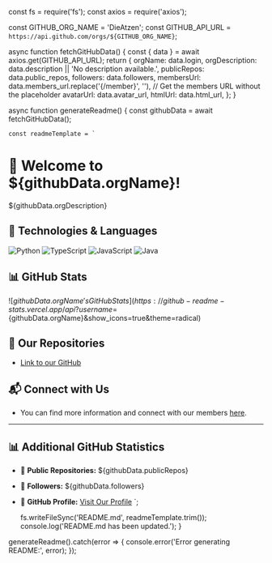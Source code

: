 const fs = require('fs');
const axios = require('axios');

const GITHUB_ORG_NAME = 'DieAtzen';
const GITHUB_API_URL = `https://api.github.com/orgs/${GITHUB_ORG_NAME}`;

async function fetchGitHubData() {
    const { data } = await axios.get(GITHUB_API_URL);
    return {
        orgName: data.login,
        orgDescription: data.description || 'No description available.',
        publicRepos: data.public_repos,
        followers: data.followers,
        membersUrl: data.members_url.replace('{/member}', ''), // Get the members URL without the placeholder
        avatarUrl: data.avatar_url,
        htmlUrl: data.html_url,
    };
}

async function generateReadme() {
    const githubData = await fetchGitHubData();
    
    const readmeTemplate = `
# 👋 Welcome to ${githubData.orgName}!

${githubData.orgDescription}

## 🔧 Technologies & Languages

![Python](https://img.shields.io/badge/Python-3776AB?style=flat&logo=python&logoColor=white)
![TypeScript](https://img.shields.io/badge/TypeScript-007ACC?style=flat&logo=typescript&logoColor=white)
![JavaScript](https://img.shields.io/badge/JavaScript-F7DF1E?style=flat&logo=javascript&logoColor=black)
![Java](https://img.shields.io/badge/Java-007396?style=flat&logo=java&logoColor=white)

## 📊 GitHub Stats

![${githubData.orgName}'s GitHub Stats](https://github-readme-stats.vercel.app/api?username=${githubData.orgName}&show_icons=true&theme=radical)

## 🔗 Our Repositories

- [Link to our GitHub](https://github.com/${githubData.orgName})

## 📬 Connect with Us
- You can find more information and connect with our members [here](${githubData.membersUrl}).

---

## 📊 Additional GitHub Statistics

- 🌟 **Public Repositories:** ${githubData.publicRepos}  
- 👥 **Followers:** ${githubData.followers}  
- 🔗 **GitHub Profile:** [Visit Our Profile](https://github.com/${githubData.orgName})
    `;

    fs.writeFileSync('README.md', readmeTemplate.trim());
    console.log('README.md has been updated.');
}

generateReadme().catch(error => {
    console.error('Error generating README:', error);
});

